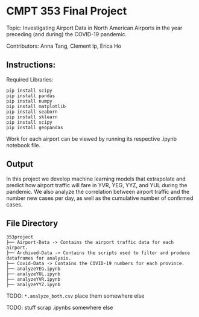 # CMPT 353 Final Project

Topic: Investigating Airport Data in North American Airports in the year preceding (and during) the COVID-19 pandemic.

Contributors: Anna Tang, Clement Ip, Erica Ho

## Instructions:

Required Libraries:
```
pip install scipy
pip install pandas
pip install numpy
pip install matplotlib
pip install seaborn
pip install sklearn
pip install scipy
pip install geopandas
```

Work for each airport can be viewed by running its respective .ipynb notebook file.

## Output

In this project we develop machine learning models that extrapolate and predict how airport traffic will fare in YVR, YEG, YYZ, and YUL during the pandemic. We also analyze the correlation between airport traffic and the number new cases per day, as well as the cumulative number of confirmed cases. 


## File Directory 

```
353project
├── Airport-Data -> Contains the airport traffic data for each airport.
├── Archived-Data -> Contains the scripts used to filter and produce dataframes for analysis.
├── Covid-Data -> Contains the COVID-19 numbers for each province.
├── analyzeYEG.ipynb
├── analyzeYUL.ipynb
├── analyzeYVR.ipynb
├── analyzeYYZ.ipynb
```
TODO: `*.analyze_both.csv` place them somewhere else

TODO: stuff scrap .ipynbs somewhere else